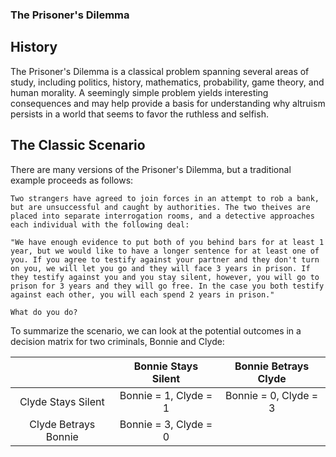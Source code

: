 ### The Prisoner's Dilemma

## History

The Prisoner's Dilemma is a classical problem spanning several areas of study, including politics, history, mathematics, probability, game theory, and human morality. A seemingly simple problem yields interesting consequences and may help provide a basis for understanding why altruism persists in a world that seems to favor the ruthless and selfish. 

## The Classic Scenario

There are many versions of the Prisoner's Dilemma, but a traditional example proceeds as follows:

```
Two strangers have agreed to join forces in an attempt to rob a bank, but are unsuccessful and caught by authorities. The two theives are placed into separate interrogation rooms, and a detective approaches each individual with the following deal:

"We have enough evidence to put both of you behind bars for at least 1 year, but we would like to have a longer sentence for at least one of you. If you agree to testify against your partner and they don't turn on you, we will let you go and they will face 3 years in prison. If they testify against you and you stay silent, however, you will go to prison for 3 years and they will go free. In the case you both testify against each other, you will each spend 2 years in prison."

What do you do?
```

To summarize the scenario, we can look at the potential outcomes in a decision matrix for two criminals, Bonnie and Clyde:

|                      |  Bonnie Stays Silent  |  Bonnie Betrays Clyde |
|:--------------------:|:---------------------:|:---------------------:|
|  Clyde Stays Silent  | Bonnie = 1, Clyde = 1 | Bonnie = 0, Clyde = 3 |
| Clyde Betrays Bonnie | Bonnie = 3, Clyde = 0 |                       |